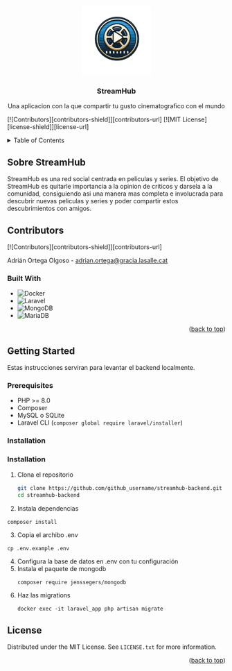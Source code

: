 <!-- Improved compatibility of back to top link: See: https://github.com/othneildrew/Best-README-Template/pull/73 -->
<a name="readme-top"></a>
<!--
*** Thanks for checking out the Best-README-Template. If you have a suggestion
*** that would make this better, please fork the repo and create a pull request
*** or simply open an issue with the tag "enhancement".
*** Don't forget to give the project a star!
*** Thanks again! Now go create something AMAZING! :D
-->



<!-- PROJECT SHIELDS -->
<!--
*** I'm using markdown "reference style" links for readability.
*** Reference links are enclosed in brackets [ ] instead of parentheses ( ).
*** See the bottom of this document for the declaration of the reference variables
*** for contributors-url, forks-url, etc. This is an optional, concise syntax you may use.
*** https://www.markdownguide.org/basic-syntax/#reference-style-links
-->
<!-- FUTURES
[![Forks][forks-shield]][forks-url]
[![Stargazers][stars-shield]][stars-url]
[![Issues][issues-shield]][issues-url]-->





<!-- PROJECT LOGO -->
<br />
<div align="center">
  <a href="https://github.com/github_username/repo_name">
    <img src="/logo.png" alt="Logo" width="160" height="160">
  </a>

<h3 align="center">StreamHub</h3>

  <p align="center">
    Una aplicacion con la que compartir tu gusto cinematografico con el mundo
    <br />
</div>

[![Contributors][contributors-shield]][contributors-url]
[![MIT License][license-shield]][license-url]

<!-- TABLE OF CONTENTS -->
<details>
  <summary>Table of Contents</summary>
  <ol>
    <li>
      <a href="#about-the-project">About The Project</a>
      <ul>
        <li><a href="#built-with">Built With</a></li>
      </ul>
    </li>
    <li>
      <a href="#getting-started">Getting Started</a>
      <ul>
        <li><a href="#prerequisites">Prerequisites</a></li>
        <li><a href="#installation">Installation</a></li>
        <li><a href="#deployment">Deployment</a></li>
      </ul>
    </li>
    <li><a href="#usage">Usage</a></li>
    <li><a href="#test">Test</a></li>
    <li><a href="#roadmap">Roadmap</a></li>
    <li><a href="#license">License</a></li>
    <li><a href="#acknowledgments">Acknowledgments</a></li>
  </ol>
</details>



<!-- ABOUT THE PROJECT -->
## Sobre StreamHub

StreamHub es una red social centrada en peliculas y series. El objetivo de StreamHub es quitarle importancia a la opinion de criticos y darsela a la comunidad, consiguiendo asi una manera mas completa e involucrada para descubrir nuevas peliculas y series y poder compartir estos descubrimientos con amigos.

## Contributors
[![Contributors][contributors-shield]][contributors-url]

Adrián Ortega Olgoso - adrian.ortega@gracia.lasalle.cat

### Built With

* ![Docker](https://img.shields.io/badge/docker-%230db7ed.svg?style=for-the-badge&logo=docker&logoColor=white)
* ![Laravel](https://img.shields.io/badge/laravel-%23FF2D20.svg?style=for-the-badge&logo=laravel&logoColor=white)
* ![MongoDB](https://img.shields.io/badge/MongoDB-%234ea94b.svg?style=for-the-badge&logo=mongodb&logoColor=white)
* ![MariaDB](https://img.shields.io/badge/MariaDB-003545?style=for-the-badge&logo=mariadb&logoColor=white)

<!-- See: https://github.com/alexandresanlim/Badges4-README.md-Profile?tab=readme-ov-file#-terminal -->

<p align="right">(<a href="#readme-top">back to top</a>)</p>



<!-- GETTING STARTED -->
## Getting Started
Estas instrucciones serviran para levantar el backend localmente.

### Prerequisites

- PHP >= 8.0
- Composer
- MySQL o SQLite
- Laravel CLI (`composer global require laravel/installer`)

### Installation

### Installation

1. Clona el repositorio
   ```bash
   git clone https://github.com/github_username/streamhub-backend.git
   cd streamhub-backend
   ```
2. Instala dependencias
  ```
  composer install
  ```
3. Copia el archibo .env
  ```
  cp .env.example .env
  ```
4. Configura la base de datos en .env con tu configuración
5. Instala el paquete de mongodb
   ```
   composer require jenssegers/mongodb
   ```
6. Haz las migrations
   ```
   docker exec -it laravel_app php artisan migrate
   ```

<!-- LICENSE -->
## License

Distributed under the MIT License. See `LICENSE.txt` for more information.

<p align="right">(<a href="#readme-top">back to top</a>)</p>


